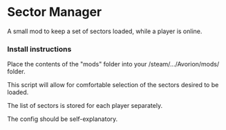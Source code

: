 # Sector Manager
A small mod to keep a set of sectors loaded, while a player is online.

### Install instructions

Place the contents of the "mods" folder into your /steam/.../Avorion/mods/ folder.

This script will allow for comfortable selection of the sectors desired to be loaded.

The list of sectors is stored for each player separately.

The config should be self-explanatory.
